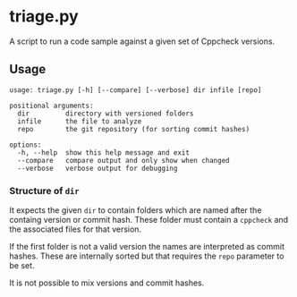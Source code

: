 # triage.py

A script to run a code sample against a given set of Cppcheck versions.

## Usage

```
usage: triage.py [-h] [--compare] [--verbose] dir infile [repo]

positional arguments:
  dir         directory with versioned folders
  infile      the file to analyze
  repo        the git repository (for sorting commit hashes)

options:
  -h, --help  show this help message and exit
  --compare   compare output and only show when changed
  --verbose   verbose output for debugging
```

### Structure of `dir`

It expects the given `dir` to contain folders which are named after the containg version or commit hash. These folder must contain a `cppcheck` and the associated files for that version.

If the first folder is not a valid version the names are interpreted as commit hashes. These are internally sorted but that requires the `repo` parameter to be set.

It is not possible to mix versions and commit hashes.